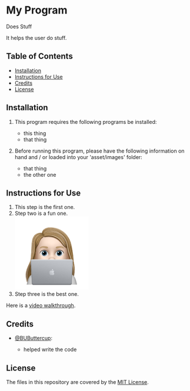 # My Program

Does Stuff
    
It helps the user do stuff.

## Table of Contents
* [Installation](#installation)
* [Instructions for Use](#instructions-for-use)
* [Credits](#credits)
* [License](#license)
    
## Installation
1. This program requires the following programs be installed:<ul><li>this thing</li><li>that thing</li></ul>

2. Before running this program, please have the following information on hand and / or loaded into your 'asset/images' folder:<ul><li>that thing</li><li>the other one</li></ul>


## Instructions for Use
<ol><li>This step is the first one.</li><li>Step two is a fun one.</li><img src="./assets/images/avatar_nile.png" alt="my avatar" title="my avatar" width="200px"><li>Step three is the best one.</li></ol>

Here is a [video walkthrough]().

## Credits 


- [@BUButtercup](fakelink.fake): 

  - helped write the code


## License
The files in this repository are covered by the [MIT License](https://choosealicense.com/licenses/mit/).